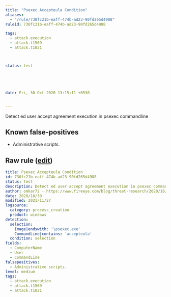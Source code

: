 ```yaml
---
title: "Psexec Accepteula Condition"
aliases:
  - "/rule/730fc21b-eaff-474b-ad23-90fd265d4988"
ruleid: 730fc21b-eaff-474b-ad23-90fd265d4988

tags:
  - attack.execution
  - attack.t1569
  - attack.t1021



status: test





date: Fri, 30 Oct 2020 13:15:11 +0530


---
```


Detect ed user accept agreement execution in psexec commandline

<!--more-->


## Known false-positives

* Administrative scripts.




## Raw rule ([edit](https://github.com/SigmaHQ/sigma/edit/master/rules/windows/process_creation/proc_creation_win_susp_psexec_eula.yml))
```yaml
title: Psexec Accepteula Condition
id: 730fc21b-eaff-474b-ad23-90fd265d4988
status: test
description: Detect ed user accept agreement execution in psexec commandline
author: omkar72 - https://www.fireeye.com/blog/threat-research/2020/10/kegtap-and-singlemalt-with-a-ransomware-chaser.html
date: 2020/10/30
modified: 2021/11/27
logsource:
  category: process_creation
  product: windows
detection:
  selection:
    Image|endswith: '\psexec.exe'
    CommandLine|contains: 'accepteula'
  condition: selection
fields:
  - ComputerName
  - User
  - CommandLine
falsepositives:
  - Administrative scripts.
level: medium
tags:
  - attack.execution
  - attack.t1569
  - attack.t1021

```

